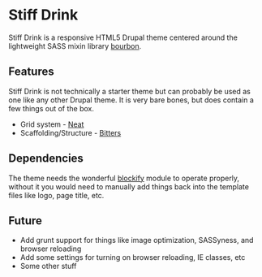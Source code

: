 # Stiff Drink #
Stiff Drink is a responsive HTML5 Drupal theme centered around the lightweight SASS mixin library [bourbon](http://bourbon.io). 

## Features ##
Stiff Drink is not technically a starter theme but can probably be used as one like any other Drupal theme. It is very bare bones, but does contain a few things out of the box.
* Grid system - [Neat](http://neat.bourbon.io)
* Scaffolding/Structure - [Bitters](http://bitters.bourbon.io)

## Dependencies ##
The theme needs the wonderful [blockify](https://www.drupal.org/project/blockify) module to operate properly, without it you would need to manually add things back into the template files like logo, page title, etc.

## Future ##
* Add grunt support for things like image optimization, SASSyness, and browser reloading
* Add some settings for turning on browser reloading, IE classes, etc
* Some other stuff